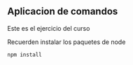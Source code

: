 ## Aplicacion de comandos

Este es el ejercicio del curso 

Recuerden instalar los paquetes de node

```
npm install
```